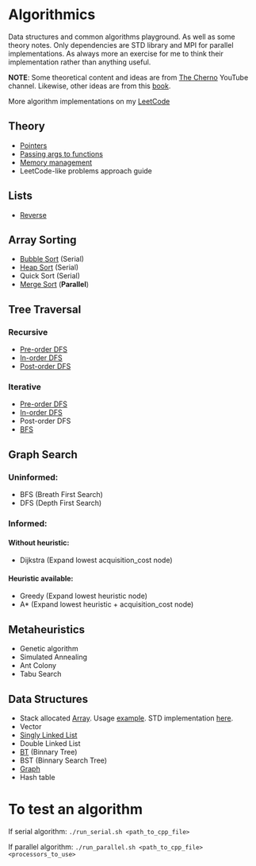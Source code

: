 # Algorithmics
Data structures and common algorithms playground. As well as some theory notes.
Only dependencies are STD library and MPI for parallel implementations.
As always more an exercise for me to think their implementation rather than anything useful.

**NOTE**: Some theoretical content and ideas are from [The Cherno](https://www.youtube.com/channel/UCQ-W1KE9EYfdxhL6S4twUNw) YouTube channel.
Likewise, other ideas are from this [book](https://www.amazon.com/Cracking-Coding-Interview-Programming-Questions/dp/0984782850).

More algorithm implementations on my [LeetCode](https://leetcode.com/oleguercanal/)

## Theory

- [Pointers](theory/pointers.md)
- [Passing args to functions](theory/func_args.md)
- [Memory management](theory/memory_management.md)
- LeetCode-like problems approach guide

## Lists

- [Reverse](lists/reverse.cpp)

## Array Sorting

- [Bubble Sort](sorting/bubble_sort.cpp) (Serial)
- [Heap Sort](sorting/heap_sort.cpp) (Serial)
- Quick Sort (Serial)
- [Merge Sort](sorting/merge_sort_parallel.cpp) (**Parallel**)

## Tree Traversal

### Recursive
- [Pre-order DFS](tree_traversal/recursive_tree_traversal.cpp)
- [In-order DFS](tree_traversal/recursive_tree_traversal.cpp)
- [Post-order DFS](tree_traversal/recursive_tree_traversal.cpp)

### Iterative
- [Pre-order DFS](tree_traversal/iterative_tree_traversal.cpp)
- [In-order DFS](tree_traversal/iterative_tree_traversal.cpp)
- Post-order DFS
- [BFS](tree_traversal/iterative_tree_traversal.cpp)

## Graph Search

### Uninformed:

- BFS (Breath First Search)
- DFS (Depth First Search)

### Informed:

#### Without heuristic:
- Dijkstra (Expand lowest acquisition_cost node)

#### Heuristic available:

- Greedy (Expand lowest heuristic node)
- A* (Expand lowest heuristic + acquisition_cost node)

## Metaheuristics

- Genetic algorithm
- Simulated Annealing
- Ant Colony
- Tabu Search

## Data Structures

- Stack allocated [Array](include/array.hpp). Usage [example](ds_tests/array_test.cpp). STD implementation [here](https://en.cppreference.com/w/cpp/container/array).
- Vector
- [Singly Linked List](include/single_link_list.hpp)
- Double Linked List
- [BT](include/binnary_tree.hpp) (Binnary Tree)
- BST (Binnary Search Tree)
- [Graph](include/graph.hpp)
- Hash table



# To test an algorithm

If serial algorithm: 
`./run_serial.sh <path_to_cpp_file>`

If parallel algorithm:
`./run_parallel.sh <path_to_cpp_file> <processors_to_use>`
